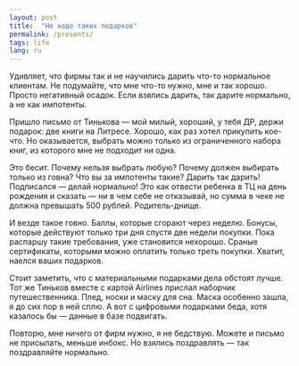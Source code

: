 ```yaml
---
layout: post
title:  "Не надо таких подарков"
permalink: /presents/
tags: life
lang: ru
---
```


Удивляет, что фирмы так и не научились дарить что-то нормальное клиентам. Не
подумайте, что мне что-то нужно, мне и так хорошо. Просто негативный
осадок. Если взялись дарить, так дарите нормально, а не как импотенты.

Пришло письмо от Тинькова — мой милый, хороший, у тебя ДР, держи подарок: две
книги на Литресе. Хорошо, как раз хотел прикупить кое-что. Но оказывается,
выбрать можно только из ограниченного набора книг, из которого мне не подходит
ни одна.

Это бесит. Почему нельзя выбрать любую? Почему должен выбирать только из говна?
Что вы за импотенты такие? Дарить так дарить! Подписался — делай нормально! Это
как отвести ребенка в ТЦ на день рождения и сказать — ни в чем себе не
отказывай, но сумма в чеке не должна превышать 500 рублей. Родитель-днище.

И везде такое говно. Баллы, которые сгорают через неделю. Бонусы, которые
действуют только три дня спустя две недели покупки. Пока распаршу такие
требования, уже становится нехорошо. Сраные сертификаты, которыми можно оплатить
только треть покупки. Хватит, наелся ваших подарков.

Стоит заметить, что с материальными подарками дела обстоят лучше. Тот же Тиньков
вместе с картой Airlines прислал наборчик путешественника. Плед, носки и маску
для сна. Маска особенно зашла, я до сих пор в ней сплю. А вот с цифровыми
подарками беда, хотя казалось бы — данные в базе подвигать.

Повторю, мне ничего от фирм нужно, я не бедствую. Можете и письмо не присылать,
меньше инбокс. Но взялись поздравлять — так поздравляйте нормально.
